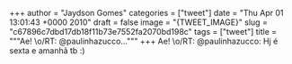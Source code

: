 
+++
author = "Jaydson Gomes"
categories = ["tweet"]
date = "Thu Apr 01 13:01:43 +0000 2010"
draft = false
image = "{TWEET_IMAGE}"
slug = "c67896c7dbd17db18f11b73e7552fa2070bd198c"
tags = ["tweet"]
title = """Ae! &#92;o/RT: @paulinhazucco..."""
+++
Ae! \o/RT: @paulinhazucco: Hj é sexta e amanhã tb :)
